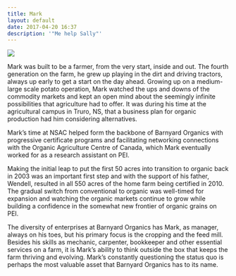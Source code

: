 ```yaml
---
title: Mark
layout: default
date: 2017-04-20 16:37
description: '"Me help Sally"'
---
```

![](/barnyard-organics/images/mark-headshot.jpg)

Mark was built to be a farmer, from the very start, inside and out.  The fourth generation on the farm, he grew up playing in the dirt and driving tractors, always up early to get a start on the day ahead.  Growing up on a medium-large scale potato operation, Mark watched the ups and downs of the commodity markets and kept an open mind about the seemingly infinite possibilities that agriculture had to offer.  It was during his time at the agricultural campus in Truro, NS, that a business plan for organic production had him considering alternatives.

Mark’s time at NSAC helped form the backbone of Barnyard Organics with progressive certificate programs and facilitating networking connections with the Organic Agriculture Centre of Canada, which Mark eventually worked for as a research assistant on PEI.

Making the initial leap to put the first 50 acres into transition to organic back in 2003 was an important first step and with the support of his father, Wendell, resulted in all 550 acres of the home farm being certified in 2010.  The gradual switch from conventional to organic was well-timed for expansion and watching the organic markets continue to grow while building a confidence in the somewhat new frontier of organic grains on PEI.

The diversity of enterprises at Barnyard Organics has Mark, as manager, always on his toes, but his primary focus is the cropping and the feed mill.  Besides his skills as mechanic, carpenter, bookkeeper and other essential services on a farm, it is Mark’s ability to think outside the box that keeps the farm thriving and evolving.  Mark’s constantly questioning the status quo is perhaps the most valuable asset that Barnyard Organics has to its name.


